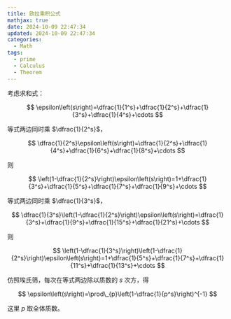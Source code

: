 ```yaml
---
title: 欧拉乘积公式
mathjax: true
date: 2024-10-09 22:47:34
updated: 2024-10-09 22:47:34
categories:
  - Math
tags:
  - prime
  - Calculus
  - Theorem
---
```


考虑求和式：

$$
\epsilon\left(s\right)=\dfrac{1}{1^s}+\dfrac{1}{2^s}+\dfrac{1}{3^s}+\dfrac{1}{4^s}+\cdots
$$

等式两边同时乘 $\dfrac{1}{2^s}$，

$$
\dfrac{1}{2^s}\epsilon\left(s\right)=\dfrac{1}{2^s}+\dfrac{1}{4^s}+\dfrac{1}{6^s}+\dfrac{1}{8^s}+\cdots
$$

则

$$
\left(1-\dfrac{1}{2^s}\right)\epsilon\left(s\right)=1+\dfrac{1}{3^s}+\dfrac{1}{5^s}+\dfrac{1}{7^s}+\dfrac{1}{9^s}+\cdots
$$

等式两边同时乘 $\dfrac{1}{3^s}$，

$$
\dfrac{1}{3^s}\left(1-\dfrac{1}{2^s}\right)\epsilon\left(s\right)=\dfrac{1}{3^s}+\dfrac{1}{9^s}+\dfrac{1}{15^s}+\dfrac{1}{21^s}+\cdots
$$

则

$$
\left(1-\dfrac{1}{3^s}\right)\left(1-\dfrac{1}{2^s}\right)\epsilon\left(s\right)=1+\dfrac{1}{5^s}+\dfrac{1}{7^s}+\dfrac{1}{11^s}+\dfrac{1}{13^s}+\cdots
$$

仿照埃氏筛，每次在等式两边除以质数的 $s$ 次方，得

$$
\epsilon\left(s\right)=\prod\_{p}\left(1-\dfrac{1}{p^s}\right)^{-1}
$$

这里 $p$ 取全体质数。

